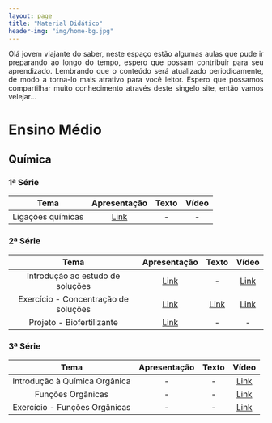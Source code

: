 ```yaml
---
layout: page
title: "Material Didático"
header-img: "img/home-bg.jpg"
---
```


<div style="text-align: justify"> Olá jovem viajante do saber, neste espaço estão algumas aulas que pude ir preparando ao longo do tempo, espero que possam contribuir para seu aprendizado. Lembrando que o conteúdo será atualizado periodicamente, de modo a torna-lo mais atrativo para você leitor. Espero que possamos compartilhar muito conhecimento através deste singelo site, então vamos velejar... </div>

# Ensino Médio
## Química
### 1ª Série

Tema|Apresentação|Texto|Vídeo
:----:|:----:|:----:|:----:
Ligações químicas | [Link](https://drive.google.com/file/d/1JiECPLonayqr6rzlB82NL2fLwak6zSkm/view?usp=sharing) | - | -

### 2ª Série

 Tema |   Apresentação|Texto|Vídeo
:----:|:----:|:----:|:----:
Introdução ao estudo de soluções | [Link](https://drive.google.com/file/d/1eXeV0cAJpLTpFutT2ivlXMrx6-oCm1vE/view?usp=sharing) | - | [Link](https://youtu.be/vMhdA_d_5_U)
Exercício - Concentração de soluções | [Link](https://drive.google.com/file/d/1axzyFUW8G0XiiDI80rb3JUmOt-R14A0t/view?usp=sharing) | [Link](https://drive.google.com/file/d/1vJD8DgPLxs7U6zEUIjswQ_uyEAXdaXkW/view?usp=sharing) |[Link](https://youtu.be/ZdU1r1Oy2TE)
Projeto - Biofertilizante | [Link](https://drive.google.com/file/d/1y857qT3n11bv15_9qzsRr9TLxfHvrynC/view?usp=sharing) | - | -

### 3ª Série

Tema | Apresentação|Texto|Vídeo
:----:|:----:|:----:|:----:
Introdução à Química Orgânica | - | - | [Link](https://www.youtube.com/watch?v=u0TRjmN5itE&t=5s)
Funções Orgânicas |- | - | [Link](https://youtu.be/g2QUJJqcPyQ)
Exercício - Funções Orgânicas | - | - | [Link](https://youtu.be/8l48-dUrPhE)